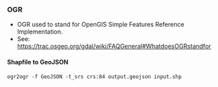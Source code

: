 
### OGR

- OGR used to stand for OpenGIS Simple Features Reference Implementation.
- See: https://trac.osgeo.org/gdal/wiki/FAQGeneral#WhatdoesOGRstandfor

#### Shapfile to GeoJSON

`ogr2ogr -f GeoJSON -t_srs crs:84 output.geojson input.shp`
